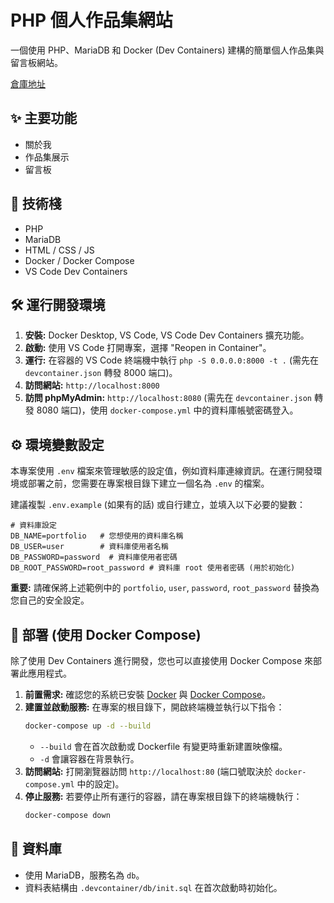 # PHP 個人作品集網站

一個使用 PHP、MariaDB 和 Docker (Dev Containers) 建構的簡單個人作品集與留言板網站。

[倉庫地址](https://github.com/fileng87/php-portfolio)

## ✨ 主要功能

*   關於我
*   作品集展示
*   留言板

## 🚀 技術棧

*   PHP
*   MariaDB
*   HTML / CSS / JS
*   Docker / Docker Compose
*   VS Code Dev Containers

## 🛠️ 運行開發環境

1.  **安裝:** Docker Desktop, VS Code, VS Code Dev Containers 擴充功能。
2.  **啟動:** 使用 VS Code 打開專案，選擇 "Reopen in Container"。
3.  **運行:** 在容器的 VS Code 終端機中執行 `php -S 0.0.0.0:8000 -t .` (需先在 `devcontainer.json` 轉發 8000 端口)。
4.  **訪問網站:** `http://localhost:8000`
5.  **訪問 phpMyAdmin:** `http://localhost:8080` (需先在 `devcontainer.json` 轉發 8080 端口)，使用 `docker-compose.yml` 中的資料庫帳號密碼登入。

## ⚙️ 環境變數設定

本專案使用 `.env` 檔案來管理敏感的設定值，例如資料庫連線資訊。在運行開發環境或部署之前，您需要在專案根目錄下建立一個名為 `.env` 的檔案。

建議複製 `.env.example` (如果有的話) 或自行建立，並填入以下必要的變數：

```dotenv
# 資料庫設定
DB_NAME=portfolio   # 您想使用的資料庫名稱
DB_USER=user        # 資料庫使用者名稱
DB_PASSWORD=password  # 資料庫使用者密碼
DB_ROOT_PASSWORD=root_password # 資料庫 root 使用者密碼 (用於初始化)
```

**重要:** 請確保將上述範例中的 `portfolio`, `user`, `password`, `root_password` 替換為您自己的安全設定。

## 🚀 部署 (使用 Docker Compose)

除了使用 Dev Containers 進行開發，您也可以直接使用 Docker Compose 來部署此應用程式。

1.  **前置需求:** 確認您的系統已安裝 [Docker](https://docs.docker.com/get-docker/) 與 [Docker Compose](https://docs.docker.com/compose/install/)。
2.  **建置並啟動服務:** 在專案的根目錄下，開啟終端機並執行以下指令：
    ```bash
    docker-compose up -d --build
    ```
    *   `--build` 會在首次啟動或 Dockerfile 有變更時重新建置映像檔。
    *   `-d` 會讓容器在背景執行。
3.  **訪問網站:** 打開瀏覽器訪問 `http://localhost:80` (端口號取決於 `docker-compose.yml` 中的設定)。
4.  **停止服務:** 若要停止所有運行的容器，請在專案根目錄下的終端機執行：
    ```bash
    docker-compose down
    ```

## 📝 資料庫

*   使用 MariaDB，服務名為 `db`。
*   資料表結構由 `.devcontainer/db/init.sql` 在首次啟動時初始化。
